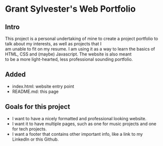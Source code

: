 # Grant Sylvester's Web Portfolio

## Intro

This project is a personal undertaking of mine to create a project portfolio to talk about my interests, as well as projects that I  
am unable to fit on my resume. I am using it as a way to learn the basics of HTML, CSS and (maybe) Javascript. The website is also meant  
to be a more light-hearted, less professional sounding portfolio.

## Added

- index.html: website entry point
- README.md: this page

## Goals for this project

- I want to have a nicely formatted and professional looking website.
- I want it to have multiple pages, such as one for music projects and one for tech projects.
- I want a footer that contains other important info, like a link to my LinkedIn or this Github.
